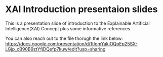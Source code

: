 # XAI Introduction presentaion slides

This is a presentation slide of introduction to the Explainable Artificial Intelligence(XAI) Concept plus some informative references.

You can also reach out to the file thorugh the link below:
https://docs.google.com/presentation/d/1tIomYakiOQpEp25SX-LGjp_cB90B9ztYfjDQefp7kuw/edit?usp=sharing

